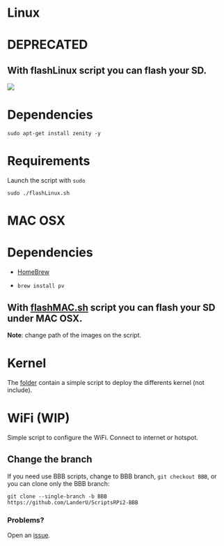 # Linux

# DEPRECATED

## With flashLinux script you can flash your SD.

![](https://github.com/LanderU/ScriptsRPi2-BBB/.github/workflows/main.yml/badge.svg)

Dependencies
=======

`sudo apt-get install zenity -y`

Requirements
=========

Launch the script with `sudo`

`sudo ./flashLinux.sh`


# MAC OSX

Dependencies
=======

* [HomeBrew](http://brew.sh/index_es.html)

* `brew install pv`

## With [flashMAC.sh](https://github.com/LanderU/ScriptsRPi2-BBB/blob/master/flashMAC.sh) script you can flash your SD under MAC OSX.

**Note**: change path of the images on the script.

# Kernel

The [folder](https://github.com/LanderU/ScriptsRPi2-BBB/tree/master/Kernel) contain a simple script to deploy the differents kernel (not include).

# WiFi (WIP)

Simple script to configure the WiFi. Connect to internet or hotspot.

## Change the branch

If you need use BBB scripts, change to BBB branch, `git checkout BBB`, or you can clone only the BBB branch: 

```
git clone --single-branch -b BBB https://github.com/LanderU/ScriptsRPi2-BBB
```

### Problems?

Open an [issue](https://github.com/LanderU/ScriptsRPi2-BBB/issues/new).
